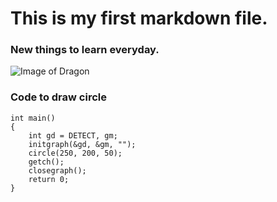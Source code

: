 # This is my first markdown file.

### New things to learn everyday.

![Image of Dragon](https://static.wikia.nocookie.net/monster/images/6/6e/DragonRed.jpg/revision/latest?cb=20160809235604)

### Code to draw circle
```
int main()
{
    int gd = DETECT, gm;
    initgraph(&gd, &gm, "");
    circle(250, 200, 50);
    getch();
    closegraph();
    return 0;
}
```

